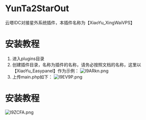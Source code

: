 # YunTa2StarOut
云塔IDC对接星外系统插件，本插件名称为【XiaoYu_XingWaiVPS】
# 安装教程
 1. 进入plugins目录
 2. 创建插件目录，名称为插件的名称，请务必按照文档的名称，这里以【XiaoYu_Easypanel】作为示例：
 ![l9ARkn.png](https://s2.ax1x.com/2019/12/23/l9ARkn.png)
 3. 上传main.php如下：
 ![l9EV9P.png](https://s2.ax1x.com/2019/12/23/l9EV9P.png)
# 安装教程
 ![l9ZCFA.png](https://s2.ax1x.com/2019/12/23/l9ZCFA.png)